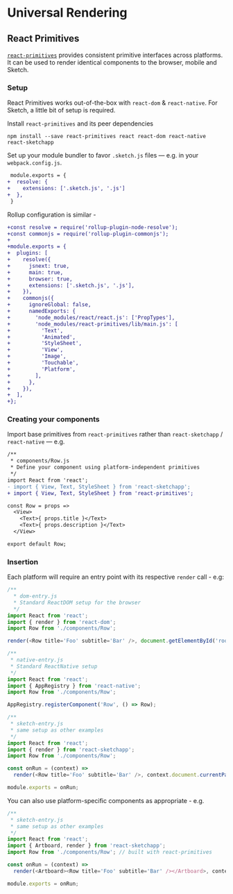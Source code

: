 # Universal Rendering

## React Primitives
[`react-primitives`](https://github.com/lelandrichardson/react-primitives) provides consistent primitive interfaces across platforms. It can be used to render identical components to the browser, mobile and Sketch.

### Setup
React Primitives works out-of-the-box with `react-dom` & `react-native`. For Sketch, a little bit of setup is required.

Install `react-primitives` and its peer dependencies
```
npm install --save react-primitives react react-dom react-native react-sketchapp
```

Set up your module bundler to favor `.sketch.js` files — e.g. in your `webpack.config.js`.
```diff
 module.exports = {
+  resolve: {
+    extensions: ['.sketch.js', '.js']
+  },
 }
```

Rollup configuration is similar -
```diff
+const resolve = require('rollup-plugin-node-resolve');
+const commonjs = require('rollup-plugin-commonjs');
+
+module.exports = {
+  plugins: [
+    resolve({
+      jsnext: true,
+      main: true,
+      browser: true,
+      extensions: ['.sketch.js', '.js'],
+    }),
+    commonjs({
+      ignoreGlobal: false,
+      namedExports: {
+        'node_modules/react/react.js': ['PropTypes'],
+        'node_modules/react-primitives/lib/main.js': [
+          'Text',
+          'Animated',
+          'StyleSheet',
+          'View',
+          'Image',
+          'Touchable',
+          'Platform',
+        ],
+      },
+    }),
+  ],
+};
```

### Creating your components
Import base primitives from `react-primitives` rather than `react-sketchapp` / `react-native` — e.g.

```diff
/**
 * components/Row.js
 * Define your component using platform-independent primitives
 */
import React from 'react';
- import { View, Text, StyleSheet } from 'react-sketchapp';
+ import { View, Text, StyleSheet } from 'react-primitives';

const Row = props =>
  <View>
    <Text>{ props.title }</Text>
    <Text>{ props.description }</Text>
  </View>

export default Row;
```

### Insertion

Each platform will require an entry point with its respective `render` call - e.g:

```js
/**
  * dom-entry.js
  * Standard ReactDOM setup for the browser
  */
import React from 'react';
import { render } from 'react-dom';
import Row from './components/Row';

render(<Row title='Foo' subtitle='Bar' />, document.getElementById('root'));

/**
 * native-entry.js
 * Standard ReactNative setup
 */
import React from 'react';
import { AppRegistry } from 'react-native';
import Row from './components/Row';

AppRegistry.registerComponent('Row', () => Row);

/**
 * sketch-entry.js
 * same setup as other examples
 */
import React from 'react';
import { render } from 'react-sketchapp';
import Row from './components/Row';

const onRun = (context) =>
  render(<Row title='Foo' subtitle='Bar' />, context.document.currentPage());

module.exports = onRun;
```

You can also use platform-specific components as appropriate - e.g.
```js
/**
 * sketch-entry.js
 * same setup as other examples
 */
import React from 'react';
import { Artboard, render } from 'react-sketchapp';
import Row from './components/Row'; // built with react-primitives

const onRun = (context) =>
  render(<Artboard><Row title='Foo' subtitle='Bar' /></Artboard>, context.document.currentPage());

module.exports = onRun;
```
```

